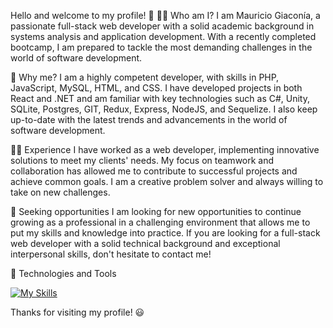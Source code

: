 Hello and welcome to my profile! 👋
👨‍💻 Who am I?
I am Mauricio Giaconía, a passionate full-stack web developer with a solid academic background in systems analysis and application development. With a recently completed bootcamp, I am prepared to tackle the most demanding challenges in the world of software development.

💪 Why me?
I am a highly competent developer, with skills in PHP, JavaScript, MySQL, HTML, and CSS. I have developed projects in both React and .NET and am familiar with key technologies such as C#, Unity, SQLite, Postgres, GIT, Redux, Express, NodeJS, and Sequelize. I also keep up-to-date with the latest trends and advancements in the world of software development.

👨‍💼 Experience
I have worked as a web developer, implementing innovative solutions to meet my clients' needs. My focus on teamwork and collaboration has allowed me to contribute to successful projects and achieve common goals. I am a creative problem solver and always willing to take on new challenges.

🌱 Seeking opportunities
I am looking for new opportunities to continue growing as a professional in a challenging environment that allows me to put my skills and knowledge into practice. If you are looking for a full-stack web developer with a solid technical background and exceptional interpersonal skills, don't hesitate to contact me!

🧱 Technologies and Tools

[![My Skills](https://skillicons.dev/icons?i=js,php,html,css,wasm)](https://skillicons.dev)

Thanks for visiting my profile! 😃
